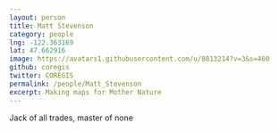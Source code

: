 ```yaml
---
layout: person
title: Matt Stevenson
category: people
lng: -122.363169
lat: 47.662916
image: https://avatars1.githubusercontent.com/u/8813214?v=3&s=460
github: coregis
twitter: COREGIS
permalink: /people/Matt_Stevenson
excerpt: Making maps for Mother Nature
---
```

Jack of all trades, master of none
